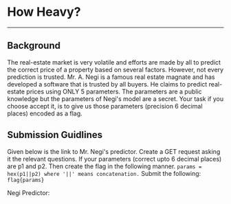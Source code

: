 # How Heavy?
---
## Background
The real-estate market is very volatile and efforts are made by all to predict the correct price of a property based on several factors. However, not every prediction is trusted. 
Mr. A. Negi is a famous real estate magnate and has developed a software that is trusted by all buyers. He claims to predict real-estate prices using ONLY 5 parameters. The parameters are a public knowledge but the parameters of Negi's model are a secret.
Your task if you choose accept it, is to give us those parameters (precision 6 decimal places) encoded as a flag. 

## Submission Guidlines
Given below is the link to Mr. Negi's predictor. Create a GET request asking it the relevant questions.
If your parameters (correct upto 6 decimal places) are p1 and p2. Then create the flag in the following manner.
`params = hex(p1||p2) where '||' means concatenation.`
Submit the following:
`flag{params}`

Negi Predictor: 